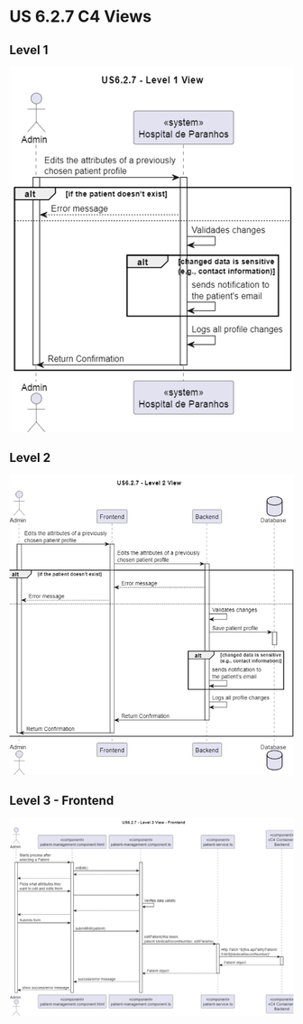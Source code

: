 # US 6.2.7 C4 Views
## Level 1
![](level-1/US6-2-7-level-1-view.png)
## Level 2
![](level-2/US6-2-7-level-2-view.png)
## Level 3 - Frontend
![](level-3/US6-2-7-level-3-view-frontend.png)